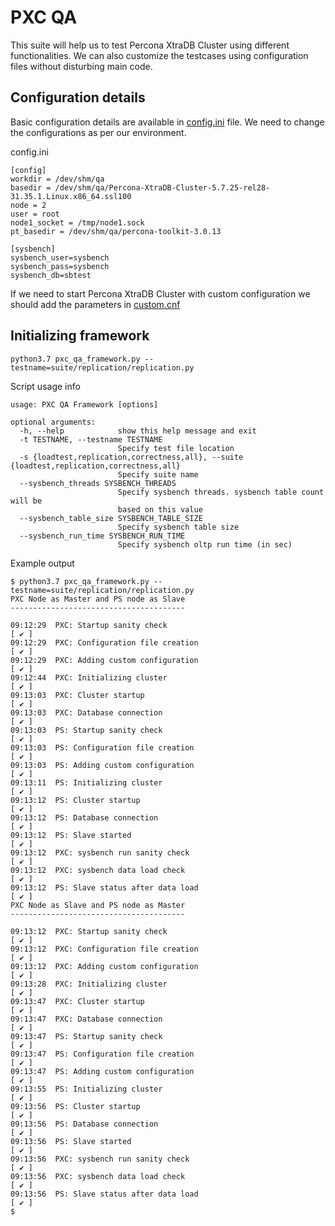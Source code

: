 PXC QA
==============================================================================

This suite will help us to test Percona XtraDB Cluster using different functionalities. We can also customize the testcases 
using configuration files without disturbing main code.

Configuration details
------------------------------------------------------------------------------

Basic configuration details are available in [config.ini](./config.ini) file. We need to change the configurations as per our environment.

config.ini
```
[config]
workdir = /dev/shm/qa
basedir = /dev/shm/qa/Percona-XtraDB-Cluster-5.7.25-rel28-31.35.1.Linux.x86_64.ssl100
node = 2
user = root
node1_socket = /tmp/node1.sock
pt_basedir = /dev/shm/qa/percona-toolkit-3.0.13

[sysbench]
sysbench_user=sysbench
sysbench_pass=sysbench
sysbench_db=sbtest
```

If we need to start Percona XtraDB Cluster with custom configuration we should add the parameters in [custom.cnf](./conf/custom.cnf)

Initializing framework
--------------------------------------------

`python3.7 pxc_qa_framework.py --testname=suite/replication/replication.py`

Script usage info
```$ python3.7 pxc_qa_framework.py --help
usage: PXC QA Framework [options]

optional arguments:
  -h, --help            show this help message and exit
  -t TESTNAME, --testname TESTNAME
                        Specify test file location
  -s {loadtest,replication,correctness,all}, --suite {loadtest,replication,correctness,all}
                        Specify suite name
  --sysbench_threads SYSBENCH_THREADS
                        Specify sysbench threads. sysbench table count will be
                        based on this value
  --sysbench_table_size SYSBENCH_TABLE_SIZE
                        Specify sysbench table size
  --sysbench_run_time SYSBENCH_RUN_TIME
                        Specify sysbench oltp run time (in sec)
```

Example output
```
$ python3.7 pxc_qa_framework.py --testname=suite/replication/replication.py
PXC Node as Master and PS node as Slave
---------------------------------------

09:12:29  PXC: Startup sanity check                                   [ ✔ ]
09:12:29  PXC: Configuration file creation                            [ ✔ ]
09:12:29  PXC: Adding custom configuration                            [ ✔ ]
09:12:44  PXC: Initializing cluster                                   [ ✔ ]
09:13:03  PXC: Cluster startup                                        [ ✔ ]
09:13:03  PXC: Database connection                                    [ ✔ ]
09:13:03  PS: Startup sanity check                                    [ ✔ ]
09:13:03  PS: Configuration file creation                             [ ✔ ]
09:13:03  PS: Adding custom configuration                             [ ✔ ]
09:13:11  PS: Initializing cluster                                    [ ✔ ]
09:13:12  PS: Cluster startup                                         [ ✔ ]
09:13:12  PS: Database connection                                     [ ✔ ]
09:13:12  PS: Slave started                                           [ ✔ ]
09:13:12  PXC: sysbench run sanity check                              [ ✔ ]
09:13:12  PXC: sysbench data load check                               [ ✔ ]
09:13:12  PS: Slave status after data load                            [ ✔ ]
PXC Node as Slave and PS node as Master
---------------------------------------

09:13:12  PXC: Startup sanity check                                   [ ✔ ]
09:13:12  PXC: Configuration file creation                            [ ✔ ]
09:13:12  PXC: Adding custom configuration                            [ ✔ ]
09:13:28  PXC: Initializing cluster                                   [ ✔ ]
09:13:47  PXC: Cluster startup                                        [ ✔ ]
09:13:47  PXC: Database connection                                    [ ✔ ]
09:13:47  PS: Startup sanity check                                    [ ✔ ]
09:13:47  PS: Configuration file creation                             [ ✔ ]
09:13:47  PS: Adding custom configuration                             [ ✔ ]
09:13:55  PS: Initializing cluster                                    [ ✔ ]
09:13:56  PS: Cluster startup                                         [ ✔ ]
09:13:56  PS: Database connection                                     [ ✔ ]
09:13:56  PS: Slave started                                           [ ✔ ]
09:13:56  PXC: sysbench run sanity check                              [ ✔ ]
09:13:56  PXC: sysbench data load check                               [ ✔ ]
09:13:56  PS: Slave status after data load                            [ ✔ ]
$
```
